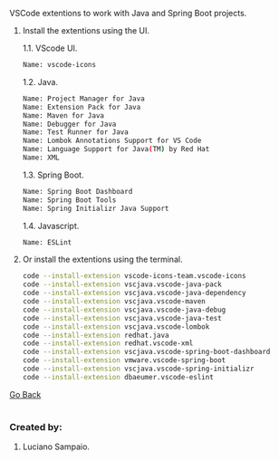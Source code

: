 VSCode extentions to work with Java and Spring Boot projects.

1. Install the extentions using the UI.

    1.1. VScode UI.
    ```bash
    Name: vscode-icons
    ```

    1.2. Java.
    ```bash
    Name: Project Manager for Java
    Name: Extension Pack for Java
    Name: Maven for Java
    Name: Debugger for Java
    Name: Test Runner for Java
    Name: Lombok Annotations Support for VS Code
    Name: Language Support for Java(TM) by Red Hat
    Name: XML
    ```

    1.3. Spring Boot.
    ```bash
    Name: Spring Boot Dashboard
    Name: Spring Boot Tools
    Name: Spring Initializr Java Support
    ```

    1.4. Javascript.
    ```bash
    Name: ESLint
    ```

5. Or install the extentions using the terminal.
    ```bash
    code --install-extension vscode-icons-team.vscode-icons
    code --install-extension vscjava.vscode-java-pack
    code --install-extension vscjava.vscode-java-dependency
    code --install-extension vscjava.vscode-maven
    code --install-extension vscjava.vscode-java-debug
    code --install-extension vscjava.vscode-java-test
    code --install-extension vscjava.vscode-lombok
    code --install-extension redhat.java
    code --install-extension redhat.vscode-xml
    code --install-extension vscjava.vscode-spring-boot-dashboard
    code --install-extension vmware.vscode-spring-boot
    code --install-extension vscjava.vscode-spring-initializr
    code --install-extension dbaeumer.vscode-eslint
    ```

[Go Back](../../README.md)

#
### Created by:

1. Luciano Sampaio.
